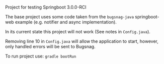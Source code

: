 Project for testing Springboot 3.0.0-RCI

The base project uses some code taken from the `bugsnag-java` springboot-web example (e.g. notifier and async implementation).

In its current state this project will not work (See notes in `Config.java`).

Removing line 10 in `Config.java` will allow the application to start, however, only handled errors will be sent to Bugsnag. 

To run project use: `gradle bootRun`

